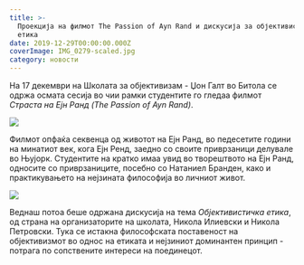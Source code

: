 ```yaml
---
title: >-
  Проекција на филмот The Passion of Ayn Rand и дискусија за објективистичката
  етика
date: 2019-12-29T00:00:00.000Z
coverImage: IMG_0279-scaled.jpg
category: новости
---
```


На 17 декември на Школата за објективизам - Џон Галт во Битола се одржа осмата сесија во чии рамки студентите го гледаа филмот _Страста на Ејн Ранд (The Passion of Ayn Rand)_.

![](images/IMG_0276-1024x683.jpg)

Филмот опфаќа секвенца од животот на Ејн Ранд, во педесетите години на минатиот век, кога Ејн Ренд, заедно со своите приврзаници делувале во Њујорк. Студентите на кратко имаа увид во творештвото на Ејн Ранд, односите со приврзаниците, посебно со Натаниел Бранден, како и практикувањето на нејзината философија во личниот живот.

![](images/IMG_0266-1024x683.jpg)

Веднаш потоа беше одржана дискусија на тема _Објективистичка етика_, од страна на организаторите на школата, Никола Илиевски и Никола Петровски. Тука се истакна философската поставеност на објективизмот во однос на етиката и нејзиниот доминантен принцип - потрага по сопствените интереси на поединецот.
